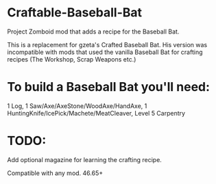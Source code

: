 # Craftable-Baseball-Bat
Project Zomboid mod that adds a recipe for the Baseball Bat.

This is a replacement for gzeta's Crafted Baseball Bat. 
His version was incompatible with mods that used the vanilla Baseball Bat for crafting recipes (The Workshop, Scrap Weapons etc.)

# To build a Baseball Bat you'll need:
1 Log,
1 Saw/Axe/AxeStone/WoodAxe/HandAxe,
1 HuntingKnife/IcePick/Machete/MeatCleaver,
Level 5 Carpentry

# TODO: 
Add optional magazine for learning the crafting recipe.

Compatible with any mod. 46.65+
